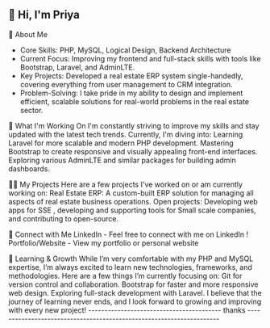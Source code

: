 ##   👋 Hi, I'm Priya
🚀 About Me
- Core Skills: PHP, MySQL, Logical Design, Backend Architecture
- Current Focus: Improving my frontend and full-stack skills with tools like Bootstrap, Laravel, and AdminLTE.
- Key Projects: Developed a real estate ERP system single-handedly, covering everything from user management to CRM integration.
- Problem-Solving: I take pride in my ability to design and implement efficient, scalable solutions for real-world problems in the real estate sector.

💼 What I'm Working On
I'm constantly striving to improve my skills and stay updated with the latest tech trends. Currently, I'm diving into:
Learning Laravel for more scalable and modern PHP development.
Mastering Bootstrap to create responsive and visually appealing front-end interfaces.
Exploring various AdminLTE and similar packages for building admin dashboards.

🧑‍💻 My Projects
Here are a few projects I've worked on or am currently working on:
Real Estate ERP: A custom-built ERP solution for managing all aspects of real estate business operations.
Open projects: Developing web apps  for SSE , developing and supporting tools for Small scale companies, and contributing to open-source.

🔗 Connect with Me
LinkedIn - Feel free to connect with me on LinkedIn !
Portfolio/Website - View my portfolio or personal website

🌱 Learning & Growth
While I’m very comfortable with my PHP and MySQL expertise, I’m always excited to learn new technologies, frameworks, and methodologies. Here are a few things I’m currently focusing on:
Git for version control and collaboration.
Bootstrap for faster and more responsive web design.
Exploring full-stack development with Laravel.
I believe that the journey of learning never ends, and I look forward to growing and improving with every new project!
----------------------------------------- thanks ---------------------------------------------------------------------
<!--
**PriyaVakIT/priyaVakIT** is a ✨ _special_ ✨ repository because its `README.md` (this file) appears on your GitHub profile.

Here are some ideas to get you started:

- 🔭 I’m currently working on ...
- 🌱 I’m currently learning ...
- 👯 I’m looking to collaborate on ...
- 🤔 I’m looking for help with ...
- 💬 Ask me about ...
- 📫 How to reach me: ...
- 😄 Pronouns: ...
- ⚡ Fun fact: ...
-->
